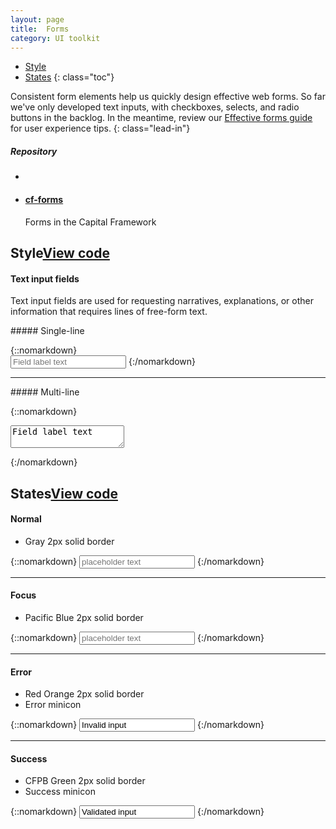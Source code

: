 ```yaml
---
layout: page
title:  Forms
category: UI toolkit
---
```


- [Style](#style)
- [States](#states)
{: class="toc"}

<div class="content-50 content-first">

Consistent form elements help us quickly design effective web forms. So far we've only developed text inputs, with checkboxes, selects, and radio buttons in the backlog. In the meantime, review our <a href="https://cfpb.github.io/design-manual/guides/effective-forms.html">Effective forms guide</a> for user experience tips. 
{: class="lead-in"}

</div>

<div class="content-50 content-last">
  <h5 class="repo-list-header">Repository</h5>
  <ul class="repo-list">
    <li>
      <span class="cf-icon cf-icon-github"></span>
    </li>
    <li>
      <a href="https://github.com/cfpb/cf-forms"><h4>cf-forms</h4></a>
      <p>Forms in the Capital Framework</p>
    </li>
  </ul>
</div>   

<h2 id="style">Style<span class="cf-code-link"><a href="https://cfpb.github.io/cf-forms/docs/">View code <span class="cf-icon cf-icon-external-link"></span></a></span></h2>

<div class="content-33 content-first">

#### Text input fields

Text input fields are used for requesting narratives, explanations, or other information that requires lines of free-form text.

</div>

<div class="content-67 content-last">

<div class="content-33 content-first">
##### Single-line
</div>

<div class="content-67 content-last">

{::nomarkdown}  
<input placeholder="Field label text" type="text">
{:/nomarkdown}

</div> 

---

<div class="content-33 content-first">
##### Multi-line
</div>

<div class="content-67 content-last">

{::nomarkdown}  
<textarea>Field label text</textarea>
{:/nomarkdown}

</div> 

</div> 

<h2 id="states">States<span class="cf-code-link"><a href="https://cfpb.github.io/cf-forms/docs/">View code <span class="cf-icon cf-icon-external-link"></span></a></span></h2>

<div class="content-33 content-first">

#### Normal

* Gray 2px solid border

</div>

<div class="content-67 content-last">

{::nomarkdown} 
<input placeholder="placeholder text" type="text">
{:/nomarkdown}

</div> 

---

<div class="content-33 content-first">

#### Focus

* Pacific Blue 2px solid border

</div>

<div class="content-67 content-last">

{::nomarkdown} 
<input class="focus" placeholder="placeholder text" type="text">
{:/nomarkdown}

</div> 

---

<div class="content-33 content-first">

#### Error

* Red Orange 2px solid border
* Error minicon

</div>

<div class="content-67 content-last">

{::nomarkdown} 
<input class="error" type="text" value="Invalid input">
<span class="cf-icon cf-icon-delete-round cf-form_input-icon" role="alert"></span>
{:/nomarkdown}

</div> 

---

<div class="content-33 content-first">

#### Success

* CFPB Green 2px solid border
* Success minicon

</div>

<div class="content-67 content-last">

{::nomarkdown} 
<input class="success" type="text" value="Validated input">
<span class="cf-icon cf-icon-approved-round cf-form_input-icon"></span>
{:/nomarkdown}

</div> 
